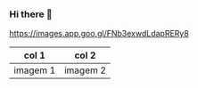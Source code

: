 ### Hi there 👋
https://images.app.goo.gl/FNb3exwdLdapRERy8

| col 1 | col 2 |
| ------------ | ------------- |
| imagem 1 | imagem 2 |

<!--
**kazenski-dev/kazenski-dev** is a ✨ _special_ ✨ repository because its `README.md` (this file) appears on your GitHub profile.

Here are some ideas to get you started:

- 🔭 I’m currently working on ...
- 🌱 I’m currently learning ...
- 👯 I’m looking to collaborate on ...
- 🤔 I’m looking for help with ...
- 💬 Ask me about ...
- 📫 How to reach me: ...
- 😄 Pronouns: ...
- ⚡ Fun fact: ...
-->
